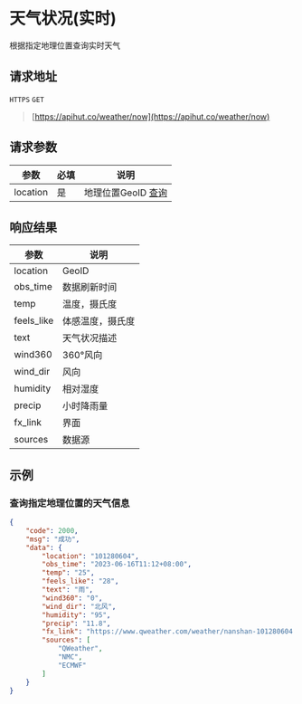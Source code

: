 # 天气状况(实时)

根据指定地理位置查询实时天气

## 请求地址

`HTTPS` `GET`

> [https://apihut.co/weather/now](https://apihut.co/weather/now)

## 请求参数

| 参数     | 必填 | 说明                           |
| -------- | ---- | ------------------------------ |
| location | 是   | 地理位置GeoID [查询](./geo.md) |

## 响应结果

| 参数       | 说明             |
| ---------- | ---------------- |
| location   | GeoID            |
| obs_time   | 数据刷新时间     |
| temp       | 温度，摄氏度     |
| feels_like | 体感温度，摄氏度 |
| text       | 天气状况描述     |
| wind360    | 360°风向         |
| wind_dir   | 风向             |
| humidity   | 相对湿度         |
| precip     | 小时降雨量       |
| fx_link    | 界面             |
| sources    | 数据源           |

## 示例

### 查询指定地理位置的天气信息

```json
{
    "code": 2000,
    "msg": "成功",
    "data": {
        "location": "101280604",
        "obs_time": "2023-06-16T11:12+08:00",
        "temp": "25",
        "feels_like": "28",
        "text": "雨",
        "wind360": "0",
        "wind_dir": "北风",
        "humidity": "95",
        "precip": "11.8",
        "fx_link": "https://www.qweather.com/weather/nanshan-101280604.html",
        "sources": [
            "QWeather",
            "NMC",
            "ECMWF"
        ]
    }
}
```